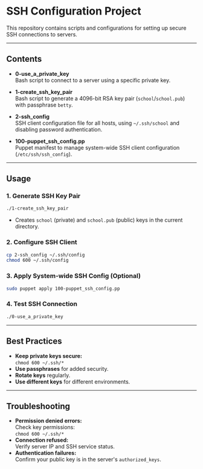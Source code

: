 # SSH Configuration Project

This repository contains scripts and configurations for setting up secure SSH connections to servers.

---

## Contents

- **0-use_a_private_key**  
  Bash script to connect to a server using a specific private key.

- **1-create_ssh_key_pair**  
  Bash script to generate a 4096-bit RSA key pair (`school`/`school.pub`) with passphrase `betty`.

- **2-ssh_config**  
  SSH client configuration file for all hosts, using `~/.ssh/school` and disabling password authentication.

- **100-puppet_ssh_config.pp**  
  Puppet manifest to manage system-wide SSH client configuration (`/etc/ssh/ssh_config`).

---

## Usage

### 1. Generate SSH Key Pair

```bash
./1-create_ssh_key_pair
```

- Creates `school` (private) and `school.pub` (public) keys in the current directory.

### 2. Configure SSH Client

```bash
cp 2-ssh_config ~/.ssh/config
chmod 600 ~/.ssh/config
```

### 3. Apply System-wide SSH Config (Optional)

```bash
sudo puppet apply 100-puppet_ssh_config.pp
```

### 4. Test SSH Connection

```bash
./0-use_a_private_key
```

---

## Best Practices

- **Keep private keys secure:**  
  `chmod 600 ~/.ssh/*`
- **Use passphrases** for added security.
- **Rotate keys** regularly.
- **Use different keys** for different environments.

---

## Troubleshooting

- **Permission denied errors:**  
  Check key permissions:  
  `chmod 600 ~/.ssh/*`
- **Connection refused:**  
  Verify server IP and SSH service status.
- **Authentication failures:**  
  Confirm your public key is in the server's `authorized_keys`.